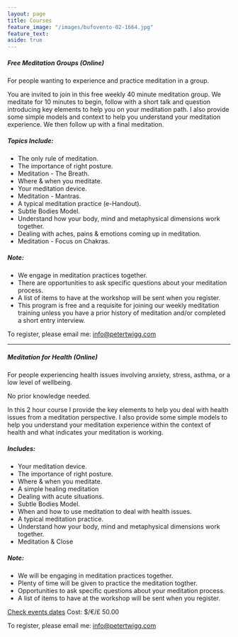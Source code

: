 ```yaml
---
layout: page
title: Courses
feature_image: "/images/bufovento-02-1664.jpg"
feature_text: 
aside: true
---
```

##### Free Meditation Groups (Online)

For people wanting to experience and practice meditation in a group. 

You are invited to join in this free weekly 40 minute meditation group. We meditate for 10 minutes to begin, follow with a short talk and question  introducing key elements to help you on your meditation path. I also provide some simple models and context to help you understand your meditation experience. We then follow up with a final meditation.

##### Topics Include: 
* The only rule of meditation.
* The importance of right posture.
* Meditation - The Breath.
* Where & when you meditate.
* Your meditation device.
* Meditation - Mantras.
* A typical meditation practice (e-Handout).
* Subtle Bodies Model. 
* Understand how your body, mind and metaphysical dimensions work together.
* Dealing with aches, pains & emotions coming up in meditation.
* Meditation - Focus on Chakras. 

##### Note: 
* We engage in meditation practices together.
* There are opportunities to ask specific questions about your meditation process.
* A list of items to have at the workshop will be sent when you register. 
* This program is free and a requisite for joining our weekly meditation training unless you have a prior history of meditation and/or completed a short entry interview.

To register, please email me: info@petertwigg.com 

---

##### Meditation for Health (Online)

For people experiencing health issues involving anxiety, stress, asthma, or a low level of wellbeing.

No prior knowledge needed. 

In this 2 hour course I provide the key elements to help you deal with health issues from a meditation perspective. I also provide some simple models to help you understand your meditation experience within the context of health and what indicates your meditation is working. 

##### Includes: 
* Your meditation device.
* The importance of right posture.
* Where & when you meditate.
* A simple healing meditation 
* Dealing with acute situations.
* Subtle Bodies Model.
* When and how to use meditation to deal with health issues.
* A typical meditation practice.
* Understand how your body, mind and metaphysical dimensions work together.
* Meditation & Close 

##### Note: 
* We will be engaging in meditation practices together.
* Plenty of time will be given to practice the meditation togther.
* Opportunities to ask specific questions about your meditation process.
* A list of items to have at the workshop will be sent when you register. 

[Check events dates](/events) Cost: $/€/£ 50.00 

To register, please email me: info@petertwigg.com 

<!-------->



